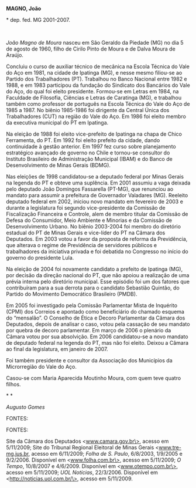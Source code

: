 **MAGNO, João**

\* dep. fed. MG 2001-2007.

 

*João Magno de Moura* nasceu em São Geraldo da Piedade (MG) no dia 5 de
agosto de 1960, filho de Cirilo Pinto de Moura e de Dalva Moura de
Araújo.

Concluiu o curso de auxiliar técnico de mecânica na Escola Técnica do
Vale do Aço em 1981, na cidade de Ipatinga (MG), e nesse mesmo filiou-se
ao Partido dos Trabalhadores (PT). Trabalhou no Banco Nacional entre
1982 e 1988, e em 1983 participou da fundação do Sindicato dos Bancários
do Vale do Aço, do qual foi eleito presidente. Formou-se em Letras em
1984, na Faculdade de Filosofia, Ciências e Letras de Caratinga (MG), e
trabalhou também como professor de português na Escola Técnica do Vale
do Aço de 1985 a 1987. No biênio 1985-1986 foi dirigente da Central
Única dos Trabalhadores (CUT) na região do Vale do Aço. Em 1986 foi
eleito membro da executiva municipal do PT em Ipatinga.

Na eleição de 1988 foi eleito vice-prefeito de Ipatinga na chapa de
Chico Ferramenta, do PT. Em 1992 foi eleito prefeito da cidade, dando
continuidade à gestão anterior. Em 1997 fez curso sobre planejamento
estratégico avançado de governo no Chile e tornou-se consultor do
Instituto Brasileiro de Administração Municipal (IBAM) e do Banco de
Desenvolvimento de Minas Gerais (BDMG).

Nas eleições de 1998 candidatou-se a deputado federal por Minas Gerais
na legenda do PT e obteve uma suplência. Em 2001 assumiu a vaga deixada
pelo deputado João Domingos Fassarella (PT-MG), que renunciou ao mandato
para assumir a prefeitura de Governador Valadares (MG). Reeleito
deputado federal em 2002, iniciou novo mandato em fevereiro de 2003 e
durante a legislatura foi segundo vice-presidente da Comissão de
Fiscalização Financeira e Controle, alem de membro titular da Comissão
de Defesa do Consumidor, Meio Ambiente e Minorias e da Comissão de
Desenvolvimento Urbano. No biênio 2003-2004 foi membro do diretório
estadual do PT de Minas Gerais e vice-líder do PT na Câmara dos
Deputados. Em 2003 votou a favor da proposta de reforma da Previdência,
que alterava o regime de Previdência de servidores públicos e
trabalhadores da iniciativa privada e foi debatida no Congresso no
início do governo do presidente Lula.

Na eleição de 2004 foi novamente candidato a prefeito de Ipatinga (MG),
por decisão da direção nacional do PT, que não apoiou a realização de
uma prévia interna pelo diretório municipal. Esse episódio foi um dos
fatores que contribuíram para a sua derrota para o candidato Sebastião
Quintão, do Partido do Movimento Democrático Brasileiro (PMDB).

Em 2005 foi investigado pela Comissão Parlamentar Mista de Inquérito
(CPMI) dos Correios e apontado como beneficiário do chamado esquema do
“mensalão”. O Conselho de Ética e Decoro Parlamentar da Câmara dos
Deputados, depois de analisar o caso, votou pela cassação de seu mandato
por quebra de decoro parlamentar. Em março de 2006 o plenário da Câmara
votou por sua absolvição. Em 2006 candidatou-se a novo mandato de
deputado federal na legenda do PT, mas não foi eleito. Deixou a Câmara
ao final da legislatura, em janeiro de 2007.

Foi também presidente e consultor da Associação dos Municípios da
Microrregião do Vale do Aço.

Casou-se com Maria Aparecida Moutinho Moura, com quem teve quatro
filhos.

* *

*Augusto Gomes*

FONTES:

FONTES:

Site da Câmara dos Deputados \<www.camara.gov.br\>, acesso em 5/11/2009;
Site do Tribunal Regional Eleitoral de Minas Gerais \<www.tre-mg.jus.br,
acesso em 6/11/2009; *Folha de S. Paulo*, 6/8/2003, 1/9/2005 e 9/2/2006.
Disponível em \<www.folha.com.br\>, acesso em 5/11/2009; *O Tempo*,
10/8/2007 e 4/6/2009. Disponível em \<www.otempo.com.br\>, acesso em
5/11/2009; *UOL Notícias*, 22/3/2006. Disponível em
\<http://noticias.uol.com.br/\>, acesso em 5/11/2009.

 

 
